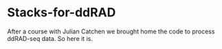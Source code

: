 # Stacks-for-ddRAD
After a course with Julian Catchen we brought home the code to process ddRAD-seq data. So here it is.
